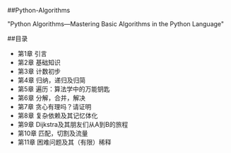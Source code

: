 ##Python-Algorithms

"Python Algorithms—Mastering Basic Algorithms in the Python Language"


##目录
- 第1章  引言
- 第2章  基础知识
- 第3章  计数初步
- 第4章  归纳，递归及归简
- 第5章  遍历：算法学中的万能钥匙
- 第6章  分解，合并，解决
- 第7章  贪心有理吗？请证明
- 第8章  复杂依赖及其记忆体化
- 第9章  Dijkstra及其朋友们从A到B的旅程
- 第10章 匹配，切割及流量
- 第11章 困难问题及其（有限）稀释
